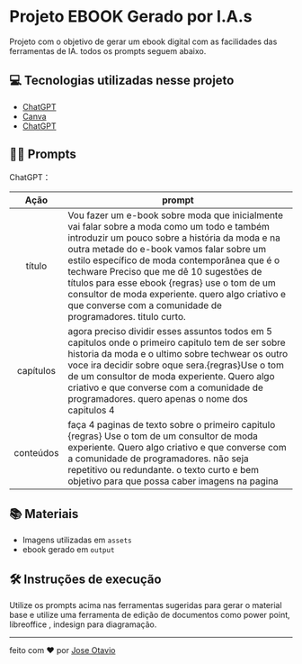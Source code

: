 # Projeto EBOOK Gerado por I.A.s

Projeto com o objetivo de gerar um ebook digital com as facilidades das ferramentas de IA. todos os prompts
seguem abaixo.

## 💻 Tecnologias utilizadas nesse projeto

- [ChatGPT](https://chat.openai.com/) 
- [Canva](https://www.canva.com/pt_br/)
- [ChatGPT](https://chat.openai.com/)

## 🧠👾 Prompts

ChatGPT：

|   Ação   | prompt                                                                                                                                                                                                                                                                         |
| :------: | ------------------------------------------------------------------------------------------------------------------------------------------------------------------------------------------------------------------------------------------------------------------------------ |
|  título  | Vou fazer um e-book sobre moda que inicialmente vai falar sobre a moda como um todo e também introduzir um pouco sobre a história da moda e na outra metade do e-book vamos falar sobre um estilo específico de moda contemporânea que é o techware Preciso que me dê 10 sugestões de títulos para esse ebook {regras} use o tom de um consultor de moda experiente. quero algo criativo e que converse com a comunidade de programadores. titulo curto.|
|  capítulos  | agora preciso dividir esses assuntos todos em 5 capitulos onde o primeiro capitulo tem de ser sobre historia da moda e o ultimo sobre techwear os outro voce ira decidir sobre oque sera.{regras}Use o tom de um consultor de moda experiente. Quero algo criativo e que converse com a comunidade de programadores. quero apenas o nome dos capitulos 4
|  conteúdos  | faça  4 paginas de texto sobre o primeiro capitulo {regras} Use o tom de um consultor de moda experiente. Quero algo criativo e que converse com a comunidade de programadores. não seja repetitivo ou redundante. o texto curto e bem objetivo para que possa caber imagens na pagina

## 📚 Materiais

- Imagens utilizadas em `assets`
- ebook gerado em `output`

## 🛠️ Instruções de execução

Utilize os prompts acima nas ferramentas sugeridas para gerar o material base e utilize uma ferramenta de edição de documentos como power point, libreoffice , indesign para diagramação.

---

feito  com ❤️ por [Jose Otavio](https://www.linkedin.com/in/jose-otavio-deoliveira/)